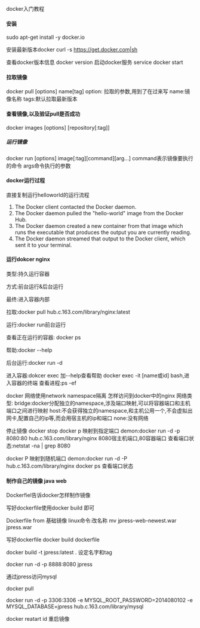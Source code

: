 docker入门教程
#### 安装
sudo apt-get install -y docker.io

安装最新版本docker
curl -s https://get.docker.com|sh

查看docker版本信息
docker version
启动docker服务
service docker start

#### 拉取镜像
docker pull [options] name[tag]
option: 拉取的参数,用到了在过来写
name:镜像名称 tags:默认拉取最新版本

#### 查看镜像,以及验证pull是否成功
docker images [options] [repository[:tag]]

##### 运行镜像
docker run [options] image[:tag][command][arg...]
command表示镜像要执行的命令
args命令执行的参数

#### docker运行过程
直接复制运行helloworld的运行流程
 1. The Docker client contacted the Docker daemon.
 2. The Docker daemon pulled the "hello-world" image from the Docker Hub.
 3. The Docker daemon created a new container from that image which runs the
    executable that produces the output you are currently reading.
 4. The Docker daemon streamed that output to the Docker client, which sent it
    to your terminal.

#### 运行dokcer nginx
类型:持久运行容器

方式:前台运行&后台运行

最终:进入容器内部

拉取:docker pull hub.c.163.com/library/nginx:latest

运行:docker run前台运行

查看正在运行的容器: docker ps

帮助:docker --help

后台运行:docker run -d

进入容器:dokcer exec 加--help查看帮助
        docker exec -it [name或id] bash,进入容器的终端
        查看进程:ps -ef



docker 网络使用network namespace隔离
怎样访问到docker中的nginx
网络类型:
    bridge:docker分配独立的namespace,涉及端口映射,可以将容器端口和主机端口之间进行映射
    host:不会获得独立的namespace,和主机公用一个,不会虚拟出网卡,配置自己的ip等,而会用宿主机的ip和端口
    none:没有网络

停止镜像
docker stop
docker p 映射到指定端口 demon:docker run -d -p 8080:80 hub.c.163.com/library/nginx 8080宿主机端口,80容器端口
查看端口状态:netstat -na | grep 8080

docker P 映射到随机端口 demon:docker run -d -P hub.c.163.com/library/nginx
docker  ps 查看端口状态

#### 制作自己的镜像 java web
Dockerfiel告诉docker怎样制作镜像

写好dockerfile使用docker build 即可

Dockerfile
from 基础镜像
linux命令:改名称 mv jpress-web-newest.war jpress.war

写好dockerfile
docker build dockerfile

docker build -t jpress:latest . 设定名字和tag

docker run -d -p 8888:8080 jpress

通过jpress访问mysql

docker pull

docker run -d -p 3306:3306  -e MYSQL_ROOT_PASSWORD=2014080102 -e MYSQL_DATABASE=jpress hub.c.163.com/library/mysql

docker reatart id 重启镜像






















